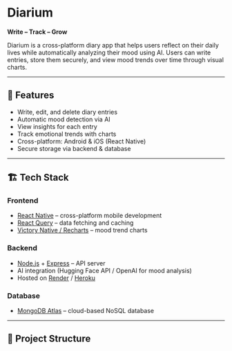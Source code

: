 # Diarium

**Write – Track – Grow**

Diarium is a cross-platform diary app that helps users reflect on their daily lives while automatically analyzing their mood using AI. Users can write entries, store them securely, and view mood trends over time through visual charts.

---

## 📌 Features
- Write, edit, and delete diary entries
- Automatic mood detection via AI
- View insights for each entry
- Track emotional trends with charts
- Cross-platform: Android & iOS (React Native)
- Secure storage via backend & database

---

## 🏗 Tech Stack

### Frontend
- [React Native](https://reactnative.dev/) – cross-platform mobile development  
- [React Query](https://tanstack.com/query) – data fetching and caching  
- [Victory Native / Recharts](https://formidable.com/open-source/victory/) – mood trend charts  

### Backend
- [Node.js](https://nodejs.org/) + [Express](https://expressjs.com/) – API server  
- AI integration (Hugging Face API / OpenAI for mood analysis)  
- Hosted on [Render](https://render.com/) / [Heroku](https://www.heroku.com/)  

### Database
- [MongoDB Atlas](https://www.mongodb.com/atlas) – cloud-based NoSQL database  

---

## 📂 Project Structure
